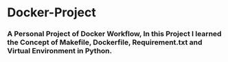 # Docker-Project
### A Personal Project of Docker Workflow, In this Project I learned the Concept of Makefile, Dockerfile, Requirement.txt and Virtual Environment in Python.
